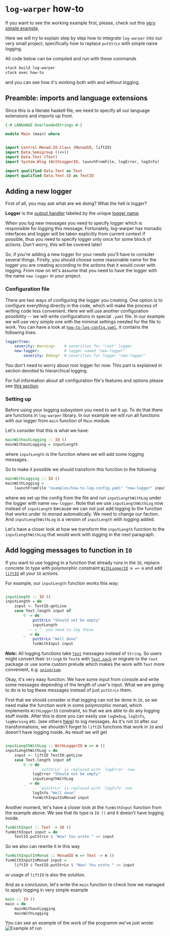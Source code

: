 # `log-warper` how-to

If you want to see the working example first, please, check out this
[very simple example](https://github.com/serokell/log-warper/blob/master/examples/Playground.hs).

Here we will try to explain step by step how to integrate `log-warper` into our very small project,
specifically how to replace `putStrLn` with simple naive logging.

All code below can be compiled and run with these commands

```bash
stack build log-warper
stack exec how-to
```
and you can see how it's working both with and without logging.

## Preamble: imports and language extensions

Since this is a literate haskell file, we need to specify all our language extensions
and imports up front.

``` haskell
{-# LANGUAGE OverloadedStrings #-}

module Main (main) where


import Control.Monad.IO.Class (MonadIO, liftIO)
import Data.Semigroup ((<>))
import Data.Text (Text)
import System.Wlog (WithLoggerIO, launchFromFile, logError, logInfo)

import qualified Data.Text as Text
import qualified Data.Text.IO as TextIO

```

## Adding a new logger

First of all, you may ask what are we doing? What the hell is logger?

**Logger** is the [output handler](https://hackage.haskell.org/package/log-warper-1.7.1/docs/System-Wlog-LogHandler.html#t:LogHandler)
labeled by the unique [logger name](https://hackage.haskell.org/package/log-warper-1.7.1/docs/System-Wlog-LoggerName.html#t:LoggerName).

When you log new messages you need to specify logger which is responsible for logging this message.
Fortunately, log-warper has monadic interfaces and logger will be taken explicitly from current context
if possible, thus you need to specify logger only once for some block of actions.
Don't worry, this will be covered later!

So, if you're adding a new logger for your needs you'll have to consider several things.
Firstly, you should choose some reasonable name for the logger you are creating
according to the actions that it would cover with logging. From now on let's assume
that you need to have the logger with the name `new-logger` in your project.

### Configuration file

There are two ways of configuring the logger you creating. One option
is to configure everything directly in the code, which will make the process
of writing code less convenient. Here we will use another configuration possibility
-- we will write configurations in special `.yaml` file.
In our example we will use very simple one with the minimal settings needed for the file to work.
You can have a look at [`how-to-log-config.yaml`](https://github.com/serokell/log-warper/blob/master/examples/how-to-log-config.yaml),
it contains the following lines:

```yaml
loggerTree:
    severity: Warning+    # severities for "root" logger
    new-logger:           # logger named "new-logger"
        severity: Debug+  # severities for logger "new-logger"
```
You don't need to worry about root logger for now. This part is explained in section devoted to hierarchical logging.

For full information about all configuration file's features and options please see [this section](#link-to-readme-config).

### Setting up

Before using your logging subsystem you need to set it up. To do that there are functions in `log-warper` library.
In our example we will run all functions with our logger from `main` function of `Main` module.

Let's consider that this is what we have:

```haskell
mainWithoutLogging :: IO ()
mainWithoutLogging = inputLength
```
 where `inputLength` is the function where we will add some logging messages.

So to make it possible we should transform this function to the following:

```haskell
mainWithLogging :: IO ()
mainWithLogging =
    launchFromFile "examples/how-to-log-config.yaml" "new-logger" inputLengthWithLog
```
where we set up the config from the file and run `inputLengthWithLog` under the logger with name `new-logger`.
Note that we use `inputLengthWithLog` now instead of `inputLength` because we can not just add logging
to the function that works under `IO` monad automatically. We need to change our faction.
And `inputLengthWithLog` is a version of `inputLength` with logging added.

Let's have a closer look at how we transform the `inputLength` function
to the `inputLengthWithLog` that would work with logging in the next paragraph.

## Add logging messages to function in `IO`

If you want to use logging in a function that already runs in the `IO`,
replace concrete `IO` type with polymorphic constraint
[`WithLoggerIO`](https://hackage.haskell.org/package/log-warper-1.7.1/docs/System-Wlog-CanLog.html#t:WithLoggerIO)` m => m`
and add [`liftIO`](https://www.stackage.org/haddock/lts-9.14/base-4.9.1.0/Control-Monad-IO-Class.html#v:liftIO) all your `IO` actions.

For example, our `inputLength` function works this way:
```haskell

inputLength :: IO ()
inputLength = do
    input <- TextIO.getLine
    case Text.length input of
        0 -> do
            putStrLn "Should not be empty"
            inputLength
          -- v ^  you need to log these
        _ -> do
            putStrLn "Well done"
            funWithInput input

```

_**Note:**_ All logging functions take [`Text`](https://hackage.haskell.org/package/text-1.2.2.2/docs/Data-Text.html#t:Text)
messages instead of `String`. So users might convert their `String`s to `Text`s with
[`Text.pack`](https://hackage.haskell.org/package/text-1.2.2.2/docs/Data-Text.html#v:pack)
or migrate to the `text` package or use some custom prelude which makes the work with `Text` more
convenient, e.g. [`universum`](https://hackage.haskell.org/package/universum).

Okay, it's very easy function. We have some input from console and write some messages depending of the length of user's input.
What we are going to do is to log these messages instead of just `putStrLn` them.

First that we should consider is that logging can not be done in `IO`, so we need make
the function work in some polymorphic monad, which implements `WithLoggerIO` constraint,
so that we are able to do any logging stuff inside.
After this is done you can easily use `logDebug`, `logInfo`, `logWarning` etc.
(see others [here](https://hackage.haskell.org/package/log-warper-1.7.1/docs/System-Wlog-CanLog.html#v:logDebug)) to log messages.
As it's not `IO` after our transformations, we shouldn't forget to `liftIO` functions that work in `IO` and doesn't have logging inside.
As result we will get

```haskell

inputLengthWithLog :: WithLoggerIO m => m ()
inputLengthWithLog = do
    input <- liftIO TextIO.getLine
    case Text.length input of
        0 -> do
            -- `putStrLn` is replaced with `logError` now.
            logError "Should not be empty"
            inputLengthWithLog
        _ -> do
            -- `putStrLn` is replaced with `logInfo` now.
            logInfo "Well done"
            funWithInputInMonad input

```

Another moment, let's have a closer look at the `funWithInput` function from the example above.
We see that its type is `IO ()` and it doesn't have logging inside.

```haskell
funWithInput :: Text -> IO ()
funWithInput input = do
    TextIO.putStrLn $ "Wow! You wrote " <> input

```
So we also can rewrite it in this way
```haskell
funWithInputInMonad :: MonadIO m => Text -> m ()
funWithInputInMonad input =
    liftIO $ TextIO.putStrLn $ "Wow! You wrote " <> input

```
or usage of `liftIO` is also the solution.

And as a conclusion, let's write the `main` function to check how we managed to apply logging in very simple example
```haskell
main :: IO ()
main = do
    mainWithoutLogging
    mainWithLogging
```

You can see an example of the work of the programm we've just wrote:
![Example of run](https://user-images.githubusercontent.com/8126674/33295654-bd6cc94e-d3e7-11e7-8c03-e54aa6556f78.png)
